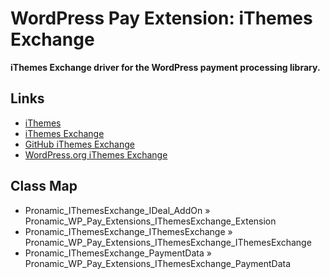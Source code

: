 # WordPress Pay Extension: iThemes Exchange

**iThemes Exchange driver for the WordPress payment processing library.**

## Links

*	[iThemes](https://ithemes.com/)
*	[iThemes Exchange](https://ithemes.com/exchange/)
*	[GitHub iThemes Exchange](https://github.com/wp-plugins/ithemes-exchange)
*	[WordPress.org iThemes Exchange](https://wordpress.org/plugins/ithemes-exchange/)

## Class Map

*	Pronamic_IThemesExchange_IDeal_AddOn	»	Pronamic_WP_Pay_Extensions_IThemesExchange_Extension
*	Pronamic_IThemesExchange_IThemesExchange	»	Pronamic_WP_Pay_Extensions_IThemesExchange_IThemesExchange
*	Pronamic_IThemesExchange_PaymentData	»	Pronamic_WP_Pay_Extensions_IThemesExchange_PaymentData
